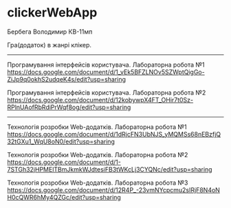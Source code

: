 # clickerWebApp
Бербега Володимир КВ-11мп

Гра(додаток) в жанрі клікер.

---

Програмування інтерфейсів користувача. Лабораторна робота №1
https://docs.google.com/document/d/1_vEk5BFZLNOv5SZWptQigGo-ZiJp9q0okhS2udqeK4s/edit?usp=sharing

Програмування інтерфейсів користувача. Лабораторна робота №2
https://docs.google.com/document/d/12kobywpX4FT_OHir7t0Sz-RPlnUAofRbRdiPrWqf8og/edit?usp=sharing

---

Технологія розробки Web-додатків. Лабораторна робота №1
https://docs.google.com/document/d/1dRjcFN3UbNJS_yMQMSs68nEBzfjQ32tGXu1_WqU8oN0/edit?usp=sharing

Технологія розробки Web-додатків. Лабораторна робота №2
https://docs.google.com/document/d/1-7STGh32jHPMElTBmJkmkWJdtesiFB3tWKcLj3CYQNc/edit?usp=sharing

Технологія розробки Web-додатків. Лабораторна робота №3
https://docs.google.com/document/d/12R4P_-23vmNYcpcmu2sIRjF8N4oNH0cQWR6hMy4QZGc/edit?usp=sharing